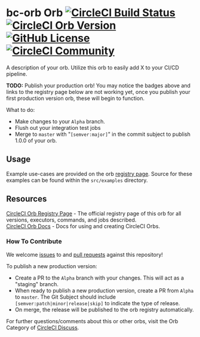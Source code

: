 # bc-orb Orb [![CircleCI Build Status](https://circleci.com/gh/orevron/bc-orb.svg?style=shield "CircleCI Build Status")](https://circleci.com/gh/orevron/bc-orb) [![CircleCI Orb Version](https://img.shields.io/badge/endpoint.svg?url=https://badges.circleci.io/orb/evrons/bc-orb)](https://circleci.com/orbs/registry/orb/evrons/bc-orb) [![GitHub License](https://img.shields.io/badge/license-MIT-lightgrey.svg)](https://raw.githubusercontent.com/orevron/bc-orb/master/LICENSE) [![CircleCI Community](https://img.shields.io/badge/community-CircleCI%20Discuss-343434.svg)](https://discuss.circleci.com/c/ecosystem/orbs)

A description of your orb. Utilize this orb to easily add X to your CI/CD pipeline.

**TODO:**
Publish your production orb! You may notice the badges above and links to the registry page below are not working yet, once you publish your first production version orb, these will begin to function.

What to do:
* Make changes to your `Alpha` branch.
* Flush out your integration test jobs
* Merge to `master` with "`[semver:major]`" in the commit subject to publish 1.0.0 of your orb.


## Usage

Example use-cases are provided on the orb [registry page](https://circleci.com/orbs/registry/orb/evrons/bc-orb#usage-examples). Source for these examples can be found within the `src/examples` directory.


## Resources

[CircleCI Orb Registry Page](https://circleci.com/orbs/registry/orb/evrons/bc-orb) - The official registry page of this orb for all versions, executors, commands, and jobs described.  
[CircleCI Orb Docs](https://circleci.com/docs/2.0/orb-intro/#section=configuration) - Docs for using and creating CircleCI Orbs.  

### How To Contribute

We welcome [issues](https://github.com/orevron/bc-orb/issues) to and [pull requests](https://github.com/orevron/bc-orb/pulls) against this repository!

To publish a new production version:
* Create a PR to the `Alpha` branch with your changes. This will act as a "staging" branch.
* When ready to publish a new production version, create a PR from `Alpha` to `master`. The Git Subject should include `[semver:patch|minor|release|skip]` to indicate the type of release.
* On merge, the release will be published to the orb registry automatically.

For further questions/comments about this or other orbs, visit the Orb Category of [CircleCI Discuss](https://discuss.circleci.com/c/orbs).
